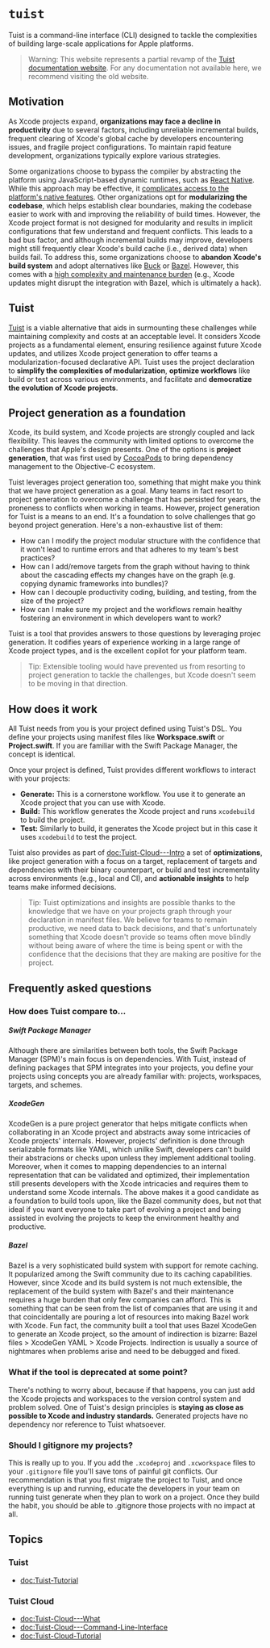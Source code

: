 # ``tuist``

Tuist is a command-line interface (CLI) designed to tackle the complexities of building large-scale applications for Apple platforms.

> Warning: This website represents a partial revamp of the [Tuist documentation website](https://docs.tuist.io). For any documentation not available here, we recommend visiting the old website.


## Motivation

As Xcode projects expand, **organizations may face a decline in productivity** due to several factors, including unreliable incremental builds, frequent clearing of Xcode's global cache by developers encountering issues, and fragile project configurations. To maintain rapid feature development, organizations typically explore various strategies.

Some organizations choose to bypass the compiler by abstracting the platform using JavaScript-based dynamic runtimes, such as [React Native](https://reactnative.dev/). While this approach may be effective, it [complicates access to the platform's native features](https://shopify.engineering/building-app-clip-react-native). Other organizations opt for **modularizing the codebase**, which helps establish clear boundaries, making the codebase easier to work with and improving the reliability of build times. However, the Xcode project format is not designed for modularity and results in implicit configurations that few understand and frequent conflicts. This leads to a bad bus factor, and although incremental builds may improve, developers might still frequently clear Xcode's build cache (i.e., derived data) when builds fail. To address this, some organizations choose to **abandon Xcode's build system** and adopt alternatives like [Buck](https://buck.build/) or [Bazel](https://bazel.build/). However, this comes with a [high complexity and maintenance burden](https://bazel.build/migrate/xcode) (e.g., Xcode updates might disrupt the integration with Bazel, which is ultimately a hack).

## Tuist

[Tuist](https://tuist.io) is a viable alternative that aids in surmounting these challenges while maintaining complexity and costs at an acceptable level. It considers Xcode projects as a fundamental element, ensuring resilience against future Xcode updates, and utilizes Xcode project generation to offer teams a modularization-focused declarative API. Tuist uses the project declaration to **simplify the complexities of modularization**, **optimize workflows** like build or test across various environments, and facilitate and **democratize the evolution of Xcode projects**.

## Project generation as a foundation

Xcode, its build system, and Xcode projects are strongly coupled and lack flexibility. This leaves the community with limited options to overcome the challenges that Apple's design presents. One of the options is **project generation**, that was first used by [CocoaPods](https://cocoapods.org) to bring dependency management to the Objective-C ecosystem. 

Tuist leverages project generation too, something that might make you think that we have project generation as a goal. Many teams in fact resort to project generation to overcome a challenge that has persisted for years, the proneness to conflicts when working in teams. However, project generation for Tuist is a means to an end. It's a foundation to solve challenges that go beyond project generation. Here's a non-exhaustive list of them:

- How can I modify the project modular structure with the confidence that it won't lead to runtime errors and that adheres to my team's best practices?
- How can I add/remove targets from the graph without having to think about the cascading effects my changes have on the graph (e.g. copying dynamic frameworks into bundles)?
- How can I decouple productivity coding, building, and testing, from the size of the project? 
- How can I make sure my project and the workflows remain healthy fostering an environment in which developers want to work?

Tuist is a tool that provides answers to those questions by leveraging projec generation. It codifies years of experience working in a large range of Xcode project types, and is the excellent copilot for your platform team.

> Tip: Extensible tooling would have prevented us from resorting to project generation to tackle the challenges, but Xcode doesn't seem to be moving in that direction.

## How does it work

All Tuist needs from you is your project defined using Tuist's DSL. You define your projects using manifest files like **Workspace.swift** or **Project.swift**. If you are familiar with the Swift Package Manager, the concept is identical.

Once your project is defined, Tuist provides different workflows to interact with your projects:

- **Generate:** This is a cornerstone workflow. You use it to generate an Xcode project that you can use with Xcode. 
- **Build:** This workflow generates the Xcode project and runs `xcodebuild` to build the project.
- **Test:** Similarly to build, it generates the Xcode project but in this case it uses `xcodebuild` to test the project.

Tuist also provides as part of <doc:Tuist-Cloud---Intro> a set of **optimizations**, like project generation with a focus on a target, replacement of targets and dependencies with their binary counterpart, or build and test incrementality across environments (e.g., local and CI), and **actionable insights** to help teams make informed decisions. 

> Tip: Tuist optimizations and insights are possible thanks to the knowledge that we have on your projects graph through your declaration in manifest files. We believe for teams to remain productive, we need data to back decisions, and that's unfortunately something that Xcode doesn't provide so teams often move blindly without being aware of where the time is being spent or with the confidence that the decisions that they are making are positive for the project.

## Frequently asked questions

### How does Tuist compare to...

##### Swift Package Manager

Although there are similarities between both tools, the Swift Package Manager (SPM)'s main focus is on dependencies. With Tuist, instead of defining packages that SPM integrates into your projects, you define your projects using concepts you are already familiar with: projects, workspaces, targets, and schemes.

##### XcodeGen

XcodeGen is a pure project generator that helps mitigate conflicts when collaborating in an Xcode project and abstracts away some intricacies of Xcode projects' internals. However, projects' definition is done through serializable formats like YAML, which unilke Swift, developers can't build their abstracions or checks upon unless they implement additional tooling. Moreover, when it comes to mapping dependencies to an internal representation that can be validated and optimized, their implementation still presents developers with the Xcode intricacies and requires them to understand some Xcode internals. The above makes it a good candidate as a foundation to build tools upon, like the Bazel community does, but not that ideal if you want everyone to take part of evolving a project and being assisted in evolving the projects to keep the environment healthy and productive.

##### Bazel

Bazel is a very sophisticated build system with support for remote caching. It popularized among the Swift community due to its caching capabilities. However, since Xcode and its build system is not much extensible, the replacement of the build system with Bazel's and their maintenance requires a huge burden that only few companies can afford. This is something that can be seen from the list of companies that are using it and that coincidentally are pouring a lot of resources into making Bazel work with Xcode. Fun fact, the community built a tool that uses Bazel XcodeGen to generate an Xcode project, so the amount of indirection is bizarre: Bazel files > XcodeGen YAML > Xcode Projects. Indirection is usually a source of nightmares when problems arise and need to be debugged and fixed.


### What if the tool is deprecated at some point?

There's nothing to worry about, because if that happens, you can just add the Xcode projects and workspaces to the version control system and problem solved. One of Tuist's design principles is **staying as close as possible to Xcode and industry standards.** Generated projects have no dependency nor reference to Tuist whatsoever.

### Should I gitignore my projects?

This is really up to you. If you add the `.xcodeproj` and `.xcworkspace` files to your `.gitignore` file you'll save tons of painful git conflicts. Our recommendation is that you first migrate the project to Tuist, and once everything is up and running, educate the developers in your team on running tuist generate when they plan to work on a project. Once they build the habit, you should be able to .gitignore those projects with no impact at all.

## Topics

### Tuist

- <doc:Tuist-Tutorial>

### Tuist Cloud

- <doc:Tuist-Cloud---What>
- <doc:Tuist-Cloud---Command-Line-Interface>
- <doc:Tuist-Cloud-Tutorial>
